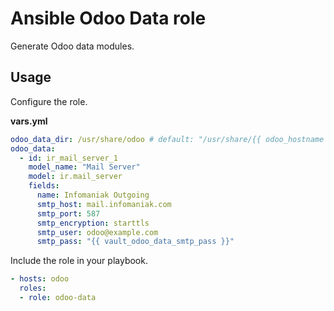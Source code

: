 # Ansible Odoo Data role

Generate Odoo data modules.

## Usage

Configure the role.

**vars.yml**

```yml
odoo_data_dir: /usr/share/odoo # default: "/usr/share/{{ odoo_hostname }}"
odoo_data:
  - id: ir_mail_server_1
    model_name: "Mail Server"
    model: ir.mail_server
    fields:
      name: Infomaniak Outgoing
      smtp_host: mail.infomaniak.com
      smtp_port: 587
      smtp_encryption: starttls
      smtp_user: odoo@example.com
      smtp_pass: "{{ vault_odoo_data_smtp_pass }}"
```

Include the role in your playbook.

```yml
- hosts: odoo
  roles:
  - role: odoo-data
```